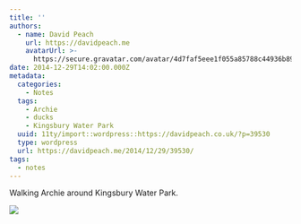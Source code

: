 ```yaml
---
title: ''
authors:
  - name: David Peach
    url: https://davidpeach.me
    avatarUrl: >-
      https://secure.gravatar.com/avatar/4d7faf5eee1f055a85788c44936b8995eaab6dfb004e7854ec747ccb272e91ee?s=96&d=mm&r=g
date: 2014-12-29T14:02:00.000Z
metadata:
  categories:
    - Notes
  tags:
    - Archie
    - ducks
    - Kingsbury Water Park
  uuid: 11ty/import::wordpress::https://davidpeach.co.uk/?p=39530
  type: wordpress
  url: https://davidpeach.me/2014/12/29/39530/
tags:
  - notes
---
```

Walking Archie around Kingsbury Water Park.

![](/assets/IMG_20141229_152654-s5U53i9NWM2X.jpg)